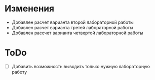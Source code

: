# Изменения

* Добавлен расчет варианта второй лабораторной работы
* Добавлен расчет варианта третей лабораторной работы
* Добавлен рассчет варианта четвертой лабораторной работы

# ToDo
- [ ] Добавить возможность выводить только нужную лабораторную работу